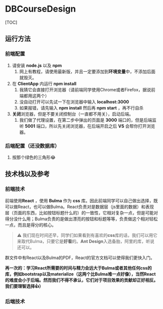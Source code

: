 # DBCourseDesign

[TOC]

## 运行方法
### 前端配置
1. 请安装 **node.js** 以及 **npm**
   1. 网上有教程，请使用最新版，并且一定要添加到**环境变量**中，不添加后面就毁灭。
2. 在 **ClientApp** 内运行  **npm install**  
   1. 我猜它会直接打开浏览器（请前端同学使用Chrome或者Firefox，据说前端都用这两个）
   2. 没自动打开可以先试一下在浏览器中输入 **localhost:3000**
   3. 如果报错，请先输入 **npm install** 然后再 **npm start** ，再不行自杀
3. **关闭**浏览器，但是不要关闭控制台（一直都不用关），启动后端。
   1. 我们做了代理设置，在第二步中弹出的页面是 **3000** 端口的，但是后端监听 **5001** 端口，所以先关闭浏览器，在后端开启之后 **VS** 会帮你打开浏览器。

### 后端配置（还没数据库）

1. 按那个绿色的三角形😂

## 技术栈以及参考
### 前端技术

前端使用**React** ，使用 **Bulma** 作为 **css** 库。因此前端同学可以自己做出选择，既可以做React，也可以做Bulma。React负责对是数据层（js里面的数据）和表现层（页面的东西，比如按钮标题什么的）的一致性，它相对复杂一点，但是可能对得分没什么用；Bulma负责的是做出漂亮的按钮和标题等等，负责做这个相对轻松一点，而且是得分的核心。

>  ⚠️ 我们现在时间还早，同学们如果看到有喜欢的**css**库的话，我们可以用它来取代Bulma，只要它是**好看**的。**Ant Design**入选备胎，阿里的库，听说还可以。

群文件中有React以及Bulma的PDF，React的官方文档可以使得我们更快入门。

**再一次的：学习React所需要的时间与精力会远大于Bulma或者其他任何css的库，例如bootstrap以及materialize（这两个比Bulma难一点好像），当然React的难度会小于后端。然而我们不得不承认，它们对于项目效果的贡献却正好相反。我们要理智选择👍）**

### 后端技术



